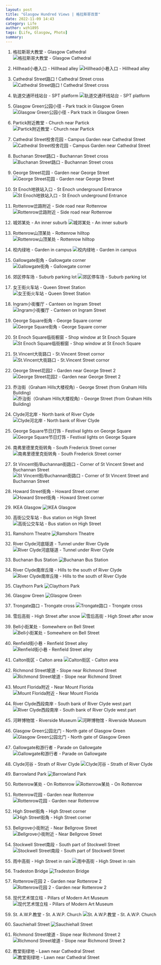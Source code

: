 ```yaml
---
layout: post
title: "Glasgow Hundred Views | 格拉斯哥百景"
date: 2022-11-09 14:43
category: Life
author: wzh1895
tags: [Life, Glasgow, Photo]
summary:
---
```

1. 格拉斯哥大教堂 - Glasgow Cathedral
![格拉斯哥大教堂 - Glasgow Cathedral](/assets/Glasgow_Hundred_Views/1.jpeg)

2. Hillhead小巷入口 - Hillhead alley
![Hillhead小巷入口 - Hillhead alley](/assets/Glasgow_Hundred_Views/2.jpeg)

3. Cathedral Street路口 ! Cathedral Street cross
![Cathedral Street路口 ! Cathedral Street cross](/assets/Glasgow_Hundred_Views/3.jpeg)

4. 轨道交通环线站台 - SPT platform
![轨道交通环线站台 - SPT platform](/assets/Glasgow_Hundred_Views/4.jpeg)

5. Glasgow Green公园小径 - Park track in Glasgow Green
![Glasgow Green公园小径 - Park track in Glasgow Green](/assets/Glasgow_Hundred_Views/5.jpeg)

6. Partick附近教堂 - Church near Partick
![Partick附近教堂 - Church near Partick](/assets/Glasgow_Hundred_Views/6.jpeg)

7. Cathedral Street校舍花园 - Campus Garden near Cathedral Street
![Cathedral Street校舍花园 - Campus Garden near Cathedral Street](/assets/Glasgow_Hundred_Views/7.jpeg)

8. Buchanan Street路口 - Buchannan Street cross
![Buchanan Street路口 - Buchannan Street cross](/assets/Glasgow_Hundred_Views/8.jpeg)

9. George Street花园 - Garden near George Street
![George Street花园 - Garden near George Street](/assets/Glasgow_Hundred_Views/9.jpeg)

10. St Enoch地铁站入口 - St Enoch underground Entrance
![St Enoch地铁站入口 - St Enoch underground Entrance](/assets/Glasgow_Hundred_Views/10.jpeg)

11. Rottenrow岔路附近 - Side road near Rottenrow 
![Rottenrow岔路附近 - Side road near Rottenrow ](/assets/Glasgow_Hundred_Views/11.jpeg)

12. 城郊某处 - An inner suburb
![城郊某处 - An inner suburb](/assets/Glasgow_Hundred_Views/12.jpeg)

13. Rottenrow山顶某处 - Rottenrow hilltop
![Rottenrow山顶某处 - Rottenrow hilltop](/assets/Glasgow_Hundred_Views/13.jpeg)

14. 校内绿地 - Garden in campus
![校内绿地 - Garden in campus](/assets/Glasgow_Hundred_Views/14.jpeg)

15. Gallowgate街角 - Gallowgate corner
![Gallowgate街角 - Gallowgate corner](/assets/Glasgow_Hundred_Views/15.jpeg)

16. 郊区停车场 - Suburb parking lot
![郊区停车场 - Suburb parking lot](/assets/Glasgow_Hundred_Views/16.jpeg)

17. 女王街火车站 - Queen Street Station
![女王街火车站 - Queen Street Station](/assets/Glasgow_Hundred_Views/17.jpeg)

18. Ingram小街餐厅 - Canteen on Ingram Street
![Ingram小街餐厅 - Canteen on Ingram Street](/assets/Glasgow_Hundred_Views/18.jpeg)

19. George Square街角 - George Square corner
![George Square街角 - George Square corner](/assets/Glasgow_Hundred_Views/19.jpeg)

20. St Enoch Square临街橱窗 - Shop window at St Enoch Square
![St Enoch Square临街橱窗 - Shop window at St Enoch Square](/assets/Glasgow_Hundred_Views/20.jpeg)

21. St.Vincent大街路口 - St.Vincent Street cornor
![St.Vincent大街路口 - St.Vincent Street cornor](/assets/Glasgow_Hundred_Views/21.jpeg)

22. George Street花园2 - Garden near George Street 2
![George Street花园2 - Garden near George Street 2](/assets/Glasgow_Hundred_Views/22.jpeg)

23. 乔治街（Graham Hills大楼视角) - George Street (from Graham Hills Building)
![乔治街（Graham Hills大楼视角) - George Street (from Graham Hills Building)](/assets/Glasgow_Hundred_Views/23.jpeg)

24. Clyde河北岸 - North bank of River Clyde
![Clyde河北岸 - North bank of River Clyde](/assets/Glasgow_Hundred_Views/24.jpeg)

25. George Square节日灯饰 - Festival lights on George Square
![George Square节日灯饰 - Festival lights on George Square](/assets/Glasgow_Hundred_Views/25.jpeg)

26. 南弗里德里克街转角 - South Frederick Street corner
![南弗里德里克街转角 - South Frederick Street corner](/assets/Glasgow_Hundred_Views/26.jpeg)

27. St Vincent街/Buchannan街路口 - Corner of St Vincent Street and Buchannan Street
![St Vincent街/Buchannan街路口 - Corner of St Vincent Street and Buchannan Street](/assets/Glasgow_Hundred_Views/27.jpeg)

28. Howard Street街角 - Howard Street corner
![Howard Street街角 - Howard Street corner](/assets/Glasgow_Hundred_Views/28.jpeg)

29. IKEA Glasgow
![IKEA Glasgow](/assets/Glasgow_Hundred_Views/29.jpeg)

30. 高街公交车站 - Bus station on High Street
![高街公交车站 - Bus station on High Street](/assets/Glasgow_Hundred_Views/30.jpeg)

31. Ramshorn Theatre
![Ramshorn Theatre](/assets/Glasgow_Hundred_Views/31.jpeg)

32. River Clyde河底隧道 - Tunnel under River Clyde
![River Clyde河底隧道 - Tunnel under River Clyde](/assets/Glasgow_Hundred_Views/32.jpeg)

33. Buchanan Bus Station
![Buchanan Bus Station](/assets/Glasgow_Hundred_Views/33.jpeg)

34. River Clyde南岸丘陵 - Hills to the south of River Clyde
![River Clyde南岸丘陵 - Hills to the south of River Clyde](/assets/Glasgow_Hundred_Views/34.jpeg)

35. Claythorn Park
![Claythorn Park](/assets/Glasgow_Hundred_Views/35.jpeg)

36. Glasgow Green
![Glasgow Green](/assets/Glasgow_Hundred_Views/36.jpeg)

37. Trongate路口 - Trongate cross
![Trongate路口 - Trongate cross](/assets/Glasgow_Hundred_Views/37.jpeg)

38. 雪后高街 - High Street after snow
![雪后高街 - High Street after snow](/assets/Glasgow_Hundred_Views/38.jpeg)

39. Bell小街某处 - Somewhere on Bell Street
![Bell小街某处 - Somewhere on Bell Street](/assets/Glasgow_Hundred_Views/39.jpeg)

40. Renfield街小巷 - Renfield Street alley
![Renfield街小巷 - Renfield Street alley](/assets/Glasgow_Hundred_Views/40.jpeg)

41. Calton街区 - Calton area
![Calton街区 - Calton area](/assets/Glasgow_Hundred_Views/41.jpeg)

42. Richmond Street坡道 - Slope near Richmond Street
![Richmond Street坡道 - Slope near Richmond Street](/assets/Glasgow_Hundred_Views/42.jpeg)

43. Mount Florida附近 - Near Mount Florida
![Mount Florida附近 - Near Mount Florida](/assets/Glasgow_Hundred_Views/43.jpeg)

44. River Clyde西段南岸 - South bank of River Clyde west part
![River Clyde西段南岸 - South bank of River Clyde west part](/assets/Glasgow_Hundred_Views/44.jpeg)

45. 河畔博物馆 - Riverside Museum
![河畔博物馆 - Riverside Museum](/assets/Glasgow_Hundred_Views/45.jpeg)

46. Glasgow Green公园北门 - North gate of Glasgow Green
![Glasgow Green公园北门 - North gate of Glasgow Green](/assets/Glasgow_Hundred_Views/46.jpeg)

47. Gallowgate和游行者 - Parade on Gallowgate
![Gallowgate和游行者 - Parade on Gallowgate](/assets/Glasgow_Hundred_Views/47.jpeg)

48. Clyde河谷 - Strath of River Clyde
![Clyde河谷 - Strath of River Clyde](/assets/Glasgow_Hundred_Views/48.jpeg)

49. Barrowland Park
![Barrowland Park](/assets/Glasgow_Hundred_Views/49.jpeg)

50. Rottenrow某处 - On Rottenrow
![Rottenrow某处 - On Rottenrow](/assets/Glasgow_Hundred_Views/50.jpeg)

51. Rottenrow花园 - Garden near Rottenrow
![Rottenrow花园 - Garden near Rottenrow](/assets/Glasgow_Hundred_Views/51.jpeg)

52. High Street街角 - High Street corner
![High Street街角 - High Street corner](/assets/Glasgow_Hundred_Views/52.jpeg)

53. Bellgrove小街附近 - Near Bellgrove Street
![Bellgrove小街附近 - Near Bellgrove Street](/assets/Glasgow_Hundred_Views/53.jpeg)

54. Stockwell Street南段 - South part of Stockwell Street
![Stockwell Street南段 - South part of Stockwell Street](/assets/Glasgow_Hundred_Views/54.jpeg)

55. 雨中高街 - High Street in rain
![雨中高街 - High Street in rain](/assets/Glasgow_Hundred_Views/55.jpeg)

56. Tradeston Bridge
![Tradeston Bridge](/assets/Glasgow_Hundred_Views/56.jpeg)

57. Rottenrow花园 2 - Garden near Rottenrow 2 
![Rottenrow花园 2 - Garden near Rottenrow 2 ](/assets/Glasgow_Hundred_Views/57.jpeg)

58. 现代艺术馆立柱 - Pillars of Modern Art Museum
![现代艺术馆立柱 - Pillars of Modern Art Museum](/assets/Glasgow_Hundred_Views/58.jpeg)

59. St. A.W.P.教堂 - St. A.W.P. Church
![St. A.W.P.教堂 - St. A.W.P. Church](/assets/Glasgow_Hundred_Views/59.jpeg)

60. Sauchiehall Street
![Sauchiehall Street](/assets/Glasgow_Hundred_Views/60.jpeg)

61. Richmond Street坡道 - Slope near Richmond Street 2
![Richmond Street坡道 - Slope near Richmond Street 2](/assets/Glasgow_Hundred_Views/61.jpeg)

62. 教堂街绿地 - Lawn near Cathedral Street
![教堂街绿地 - Lawn near Cathedral Street](/assets/Glasgow_Hundred_Views/62.jpeg)


